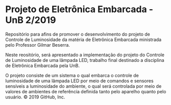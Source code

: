 # Projeto de Eletrônica Embarcada - UnB 2/2019
  Repositório para afins de promover o desenvolvimento do projeto de Controle de Luminosidade da matéria de Eletrônica Embarcada ministrada pelo Professor Gilmar Beserra.

  Neste reositório, será apresentado a implementação do projeto do Controle de Luminosidade de uma lâmpada LED, trabalho final destinado a disciplina de Eletrônica Embarcada pela UnB. 
  
  O projeto consiste de um sistema o qual embarca o controle de luminosidade de uma lâmpada LED por meio de comandos e sensores sensíveis a luminosidade do ambiente, o qual será controlada por meio de valores de ambientes de referência definida tanto pelo aparelho quanto pelo usuário.
© 2019 GitHub, Inc.
